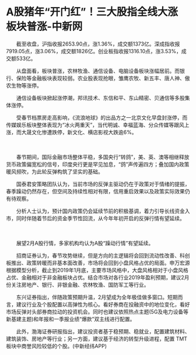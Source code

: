 # A股猪年“开门红”！三大股指全线大涨 板块普涨-中新网

　　截至收盘，沪指收报2653.90点，涨1.36%，成交额1373亿。深成指收报7919.05点，涨3.06%，成交额1826亿。创业板指收报1316.10点，涨3.53%，成交额533亿。


　　从盘面看，板块普涨，农林牧渔、通信设备、电脑设备板块涨幅居前。而银行、保险等金融板块表现较弱。农业股表现抢眼，雏鹰农牧、新五丰、唐人神、傲农生物等涨停。

　　通信设备板块掀起涨停潮，邦讯技术、东信和平、东山精密、贝通信等多股集体涨停。

　　受春节档票房走高影响，《流浪地球》的出品方之一北京文化早盘封涨停，而传媒娱乐板块整体表现为“冰火两重天”，当代明诚、幸福蓝海、分众传媒等跟风上涨，而大晟文化惨遭跌停，新文化、横店影视大跌逾6%。


　　

　　春节期间，国际金融市场整体平稳，多国央行“转鸽”，美、英、澳等相继释放货币政策偏宽松的信号，印度央行更是罕见加息，“鸽”声传遍四方；叠加国内政策暖风频吹，为此轮反弹构筑了坚实的基础。

　　国泰君安策略团队认为，当前市场的反弹主驱动仍在于政策对于情绪的提振，春季躁动仍然存在，但空间及持续性相对有限，信用重启效果以及政策实际效果仍有待观察。

　　分析人士认为，预计国内政策仍会延续节前的积极基调，着力引导长线资金入市，同时伴随着节后的资金季节性回流，从今年年初开启的反弹行情有望延续。

　　

　　展望2月A股行情，多家机构均认为A股“躁动行情”有望延续。


　　招商证券认为，春节攻势继续，但是方向的主逻辑将会回到流动性改善、科创板推出、政策转暖而非基本面改善，市场将会回到小盘风格占优的局面。申万宏源根据模型分析，截止到2019年1月底，主要市场风格中，大盘风格相对于小盘风格占优、金融相对于非金融板块占优。结合市场对各行业2019年盈利预期，建议2月份关注房地产、银行、非银金融、农林牧渔、国防军工等行业。

　　东兴证券指出，伴随政策预期升温，2月望成为全年极佳做多窗口。短期而言，建议行业及个股配置以高弹性为核心。看好券商在投融资中的地位变化，看好市场反弹对头部券商拉动的投资机会。同时也建议依照热点主题(5G及电力设备等新基建主题)和年报和一季报业绩“爆款”双主线进行配置。

　　此外，渤海证券研报指出，建议投资者基于稳预期、稳就业，配置建筑材料、建筑装饰、房地产等行业；另一方面，建议基于经济的转型升级进程，配置 TMT 板块中商誉风险较低的个股。(中新经纬APP)

　　
